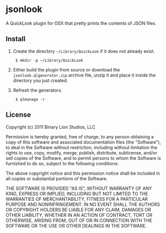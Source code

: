 # jsonlook

A QuickLook plugin for OSX that pretty prints the contents of JSON files.

## Install

1. Create the directory `~/Library/QuickLook` if it does not already exist.

        $ mkdir -p ~/Library/QuickLook

2. Either build the plugin from source or download the `jsonlook.qlgenerator.zip` archive file, unzip it and
   place it inside the directory you just created.

3. Refresh the generators.

        $ qlmanage -r

## License

Copyright (c) 2011 Binary Lion Studios, LLC

Permission is hereby granted, free of charge, to any person obtaining a copy of this software and associated documentation files (the "Software"), to deal in the Software without restriction, including without limitation the rights to use, copy, modify, merge, publish, distribute, sublicense, and/or sell copies of the Software, and to permit persons to whom the Software is furnished to do so, subject to the following conditions:

The above copyright notice and this permission notice shall be included in all copies or substantial portions of the Software.

THE SOFTWARE IS PROVIDED "AS IS", WITHOUT WARRANTY OF ANY KIND, EXPRESS OR IMPLIED, INCLUDING BUT NOT LIMITED TO THE WARRANTIES OF MERCHANTABILITY, FITNESS FOR A PARTICULAR PURPOSE AND NONINFRINGEMENT. IN NO EVENT SHALL THE AUTHORS OR COPYRIGHT HOLDERS BE LIABLE FOR ANY CLAIM, DAMAGES OR OTHER LIABILITY, WHETHER IN AN ACTION OF CONTRACT, TORT OR OTHERWISE, ARISING FROM, OUT OF OR IN CONNECTION WITH THE SOFTWARE OR THE USE OR OTHER DEALINGS IN THE SOFTWARE.

